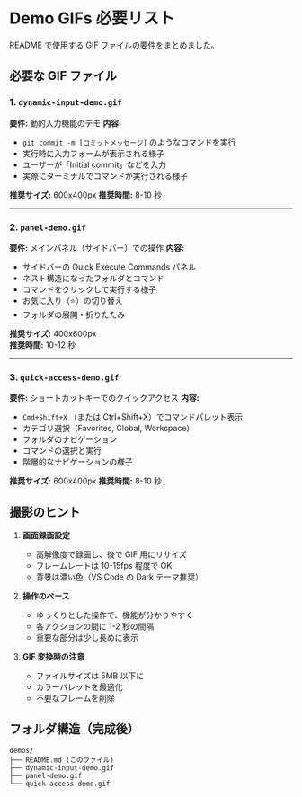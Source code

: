 # Demo GIFs 必要リスト

README で使用する GIF ファイルの要件をまとめました。

## 必要な GIF ファイル

### 1. `dynamic-input-demo.gif`

**要件:** 動的入力機能のデモ
**内容:**

- `git commit -m [コミットメッセージ]` のようなコマンドを実行
- 実行時に入力フォームが表示される様子
- ユーザーが「Initial commit」などを入力
- 実際にターミナルでコマンドが実行される様子

**推奨サイズ:** 600x400px
**推奨時間:** 8-10 秒

---

### 2. `panel-demo.gif`

**要件:** メインパネル（サイドバー）での操作
**内容:**

- サイドバーの Quick Execute Commands パネル
- ネスト構造になったフォルダとコマンド
- コマンドをクリックして実行する様子
- お気に入り（⭐）の切り替え
- フォルダの展開・折りたたみ

**推奨サイズ:** 400x600px  
**推奨時間:** 10-12 秒

---

### 3. `quick-access-demo.gif`

**要件:** ショートカットキーでのクイックアクセス
**内容:**

- `Cmd+Shift+X` （または Ctrl+Shift+X）でコマンドパレット表示
- カテゴリ選択（Favorites, Global, Workspace）
- フォルダのナビゲーション
- コマンドの選択と実行
- 階層的なナビゲーションの様子

**推奨サイズ:** 600x400px
**推奨時間:** 8-10 秒

## 撮影のヒント

1. **画面録画設定**

   - 高解像度で録画し、後で GIF 用にリサイズ
   - フレームレートは 10-15fps 程度で OK
   - 背景は濃い色（VS Code の Dark テーマ推奨）

2. **操作のペース**

   - ゆっくりとした操作で、機能が分かりやすく
   - 各アクションの間に 1-2 秒の間隔
   - 重要な部分は少し長めに表示

3. **GIF 変換時の注意**
   - ファイルサイズは 5MB 以下に
   - カラーパレットを最適化
   - 不要なフレームを削除

## フォルダ構造（完成後）

```
demos/
├── README.md (このファイル)
├── dynamic-input-demo.gif
├── panel-demo.gif
└── quick-access-demo.gif
```
